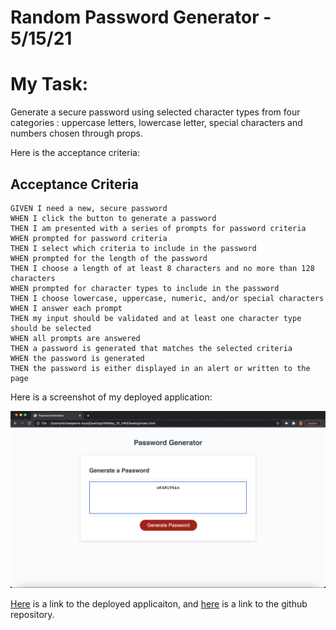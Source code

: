 # Random Password Generator - 5/15/21

# My Task:

Generate a secure password using selected character types from four categories : uppercase letters, lowercase letter, special characters and numbers chosen through props. 

Here is the acceptance criteria:

## Acceptance Criteria

```
GIVEN I need a new, secure password
WHEN I click the button to generate a password
THEN I am presented with a series of prompts for password criteria
WHEN prompted for password criteria
THEN I select which criteria to include in the password
WHEN prompted for the length of the password
THEN I choose a length of at least 8 characters and no more than 128 characters
WHEN prompted for character types to include in the password
THEN I choose lowercase, uppercase, numeric, and/or special characters
WHEN I answer each prompt
THEN my input should be validated and at least one character type should be selected
WHEN all prompts are answered
THEN a password is generated that matches the selected criteria
WHEN the password is generated
THEN the password is either displayed in an alert or written to the page
```

Here is a screenshot of my deployed application: 

![Screenshot of the deployed applicaiton showing the generate password button and the randomized string of characters](Develop/pwgenerator.png)

[Here](https://mgpierrelouis.github.io/May_15_HW/) is a link to the deployed applicaiton, and [here](https://github.com/mgpierrelouis/May_15_HW) is a link to the github repository.


